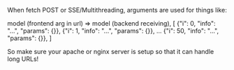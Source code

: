 When fetch POST or SSE/Multithreading, arguments are used for things like:

model (frontend arg in url) => model (backend receiving),
[
    {"i": 0, "info": "...", "params": {}}, 
    {"i": 1, "info": "...", "params": {}},
    ... 
    {"i": 50, "info": "...", "params": {}},
]

So make sure your apache or nginx server is setup so that it can handle long URLs!